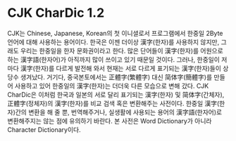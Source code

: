 CJK CharDic 1.2
=======
CJK는 Chinese, Japanese, Korean의 첫 이니셜로서 프로그램에서 한중일 2Byte 언어에 대해 사용하는 용어이다. 한국은 이젠 더이상 漢字(한자)를 사용하지 않지만, 그래도 우리는 한중일을 한자 문화권이라고 한다. 많은 단어들이 漢字(한자)를 어원으로 하는 漢字語(한자어)가 아직까지 많이 쓰이고 있기 때문일 것이다. 그러나, 한중일이 저마다 漢字(한자)를 다르게 발전해 와서 현재는 서로 다르게 표기되는 漢字(한자)들이 상당수 생겨났다. 거기다, 중국본토에서는 正體字(繁體字) 대신 简体字(簡體字)를 만들어 사용하고 있어 한중일의 漢字(한자)는 더더욱 다른 모습으로 변해 갔다. CJK CharDic은 이처럼 한국과 일본의 서로 달리 표기되는 漢字(한자) 및 简体字(간체자), 正體字(정체자)의 漢字(한자)를 비교 검색 혹은 변환해주는 사전이다. 한중일 漢字(한자)간의 변환을 해 줄 뿐, 번역해주거나, 실생활에 사용되는 용어의 漢字語(한자어)로 변환해주지는 않는 점에 유의하기 바란다. 본 사전은 Word Dictionary가 아니라 Character Dictionary이다.
